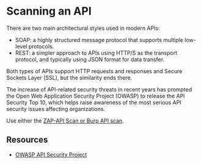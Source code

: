 # Scanning an API

There are two main architectural styles used in modern APIs:

* SOAP: a highly structured message protocol that supports multiple low-level protocols.
* REST: a simpler approach to APIs using HTTP/S as the transport protocol, and typically using JSON format for data transfer.

Both types of APIs support HTTP requests and responses and Secure Sockets Layer (SSL), but the similarity ends there.

The increase of API-related security threats in recent years has prompted the Open Web Application Security Project (OWASP) to release the API Security Top 10, which helps raise awareness of the most serious API security issues affecting organizations.

Use either the [ZAP-API Scan or Burp API scan](red-testlab:docs/enum/api).

## Resources

* [OWASP API Security Project](https://owasp.org/www-project-api-security/)
